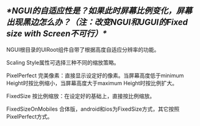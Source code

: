 ## ***\*NGUI的自适应性是？如果此时屏幕比例变化，屏幕出现黑边怎么办？（注：改变NGUI和UGUI的Fixed size with Screen不可行）\****

NGUI根目录的UIRoot组件自带了根据高度自适应分辨率的功能。

Scaling Style属性可选择三种不同的缩放策略。

PixelPerfect 完美像素：直接显示设定好的像素。当屏幕高度低于minimum Height时按比例缩小，当屏幕高度大于maximum Height时按比例扩大。

FixedSize 按比例缩放：在设定好的基础上，直接按比例缩放。

FixedSizeOnMobiles 合体版，android和ios为FixedSize方式，其它按照PixelPerfect方式。



 